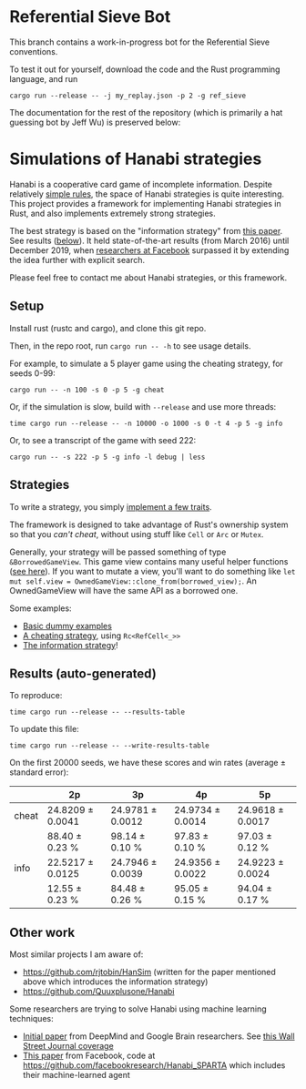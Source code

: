 # Referential Sieve Bot

This branch contains a work-in-progress bot for the Referential Sieve conventions.

To test it out for yourself, download the code and the Rust programming language, and run

```
cargo run --release -- -j my_replay.json -p 2 -g ref_sieve
```

The documentation for the rest of the repository (which is primarily a hat guessing bot by Jeff Wu) is preserved below:

# Simulations of Hanabi strategies

Hanabi is a cooperative card game of incomplete information.
Despite relatively [simple rules](https://boardgamegeek.com/article/10670613#10670613),
the space of Hanabi strategies is quite interesting.
This project provides a framework for implementing Hanabi strategies in Rust, and also implements extremely strong strategies.

The best strategy is based on the "information strategy" from
[this paper](https://d0474d97-a-62cb3a1a-s-sites.googlegroups.com/site/rmgpgrwc/research-papers/Hanabi_final.pdf).  See results ([below](#results)).
It held state-of-the-art results (from March 2016) until December 2019, when [researchers at Facebook](https://arxiv.org/abs/1912.02318) surpassed it by extending the idea further with explicit search.

Please feel free to contact me about Hanabi strategies, or this framework.

## Setup

Install rust (rustc and cargo), and clone this git repo.

Then, in the repo root, run `cargo run -- -h` to see usage details.

For example, to simulate a 5 player game using the cheating strategy, for seeds 0-99:
```
cargo run -- -n 100 -s 0 -p 5 -g cheat
```

Or, if the simulation is slow, build with `--release` and use more threads:
```
time cargo run --release -- -n 10000 -o 1000 -s 0 -t 4 -p 5 -g info
```

Or, to see a transcript of the game with seed 222:
```
cargo run -- -s 222 -p 5 -g info -l debug | less
```

## Strategies

To write a strategy, you simply [implement a few traits](src/strategy.rs).

The framework is designed to take advantage of Rust's ownership system
so that you *can't cheat*, without using stuff like `Cell` or `Arc` or `Mutex`.

Generally, your strategy will be passed something of type `&BorrowedGameView`.
This game view contains many useful helper functions ([see here](src/game.rs)).
If you want to mutate a view, you'll want to do something like
`let mut self.view = OwnedGameView::clone_from(borrowed_view);`.
An OwnedGameView will have the same API as a borrowed one.

Some examples:

- [Basic dummy examples](src/strategies/examples.rs)
- [A cheating strategy](src/strategies/cheating.rs), using `Rc<RefCell<_>>`
- [The information strategy](src/strategies/information.rs)!

## Results (auto-generated)

To reproduce:
```
time cargo run --release -- --results-table
```

To update this file:
```
time cargo run --release -- --write-results-table
```

On the first 20000 seeds, we have these scores and win rates (average ± standard error):

|         |   2p    |   3p    |   4p    |   5p    |
|---------|------------------|------------------|------------------|------------------|
| cheat   | 24.8209 ± 0.0041 | 24.9781 ± 0.0012 | 24.9734 ± 0.0014 | 24.9618 ± 0.0017 |
|         | 88.40 ± 0.23 % | 98.14 ± 0.10 % | 97.83 ± 0.10 % | 97.03 ± 0.12 % |
| info    | 22.5217 ± 0.0125 | 24.7946 ± 0.0039 | 24.9356 ± 0.0022 | 24.9223 ± 0.0024 |
|         | 12.55 ± 0.23 % | 84.48 ± 0.26 % | 95.05 ± 0.15 % | 94.04 ± 0.17 % |

## Other work

Most similar projects I am aware of:
- https://github.com/rjtobin/HanSim (written for the paper mentioned above which introduces the information strategy)
- https://github.com/Quuxplusone/Hanabi

Some researchers are trying to solve Hanabi using machine learning techniques:
- [Initial paper](https://arxiv.org/abs/1902.00506) from DeepMind and Google Brain researchers. See [this Wall Street Journal coverage](https://www.wsj.com/articles/why-the-card-game-hanabi-is-the-next-big-hurdle-for-artificial-intelligence-11553875351)
- [This paper](https://arxiv.org/abs/1912.02318) from Facebook, code at https://github.com/facebookresearch/Hanabi_SPARTA which includes their machine-learned agent
